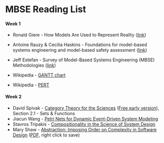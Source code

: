 # MBSE Reading List

#### Week 1

+ Ronald Giere - How Models Are Used to Represent Reality ([link](http://citeseerx.ist.psu.edu/viewdoc/download?doi=10.1.1.433.860&rep=rep1&type=pdf))

+ Antoine Rauzy & Cecilia Haskins - Foundations for model-based systems engineering and model-based safety assessment ([link](http://www.altarica-association.org/members/arauzy/Publications/pdf/RauzyHaskins2018-FoundationsMBSE-MBSA.pdf))

+ Jeff Estefan - Survey of Model-Based Systems Engineering (MBSE) Methodologies ([link](http://www.omgsysml.org/MBSE_Methodology_Survey_RevB.pdf))

+ Wikipedia - [GANTT chart](https://en.wikipedia.org/wiki/Gantt_chart)

+ Wikipedia - [PERT](https://en.wikipedia.org/wiki/Program_evaluation_and_review_technique)

#### Week 2

+ David Spivak - [Category Theory for the Sciences](https://mitpress.mit.edu/books/category-theory-sciences) ([Free early version](http://math.mit.edu/~dspivak/CT4S.pdf)), Section 2.1 - Sets & Functions
+ Jiacun Wang - [Petri Nets for Dynamic Event-Driven System Modeling](http://bluehawk.monmouth.edu/~jwang/Petri%20Nets%20--%20Introduction.pdf)
+ Stavros Tripakis - [Compositionality in the Science of System Design](https://users.ics.aalto.fi/stavros/papers/pieee-published.pdf)
+ Mary Shaw - [Abstraction: Imposing Order on Complexity in Software Design](https://www.nap.edu/read/11106/chapter/6) ([PDF](https://github.com/sjbreiner/MBSE/blob/master/Course%20Documents/pdfs/Shaw-NAP-Abstraction.pdf), right click to save)




